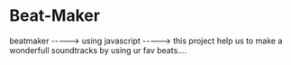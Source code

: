 # Beat-Maker
beatmaker -----> using javascript -----> this project help us to make a wonderfull soundtracks by using ur fav beats....
